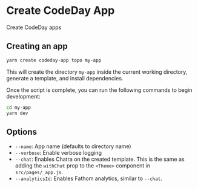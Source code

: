 # Create CodeDay App

Create CodeDay apps

## Creating an app

```sh
yarn create codeday-app topo my-app
```
This will create the directory `my-app` inside the current working directory, generate a template, and install dependencies.

Once the script is complete, you can run the following commands to begin development:

```sh
cd my-app
yarn dev
```

## Options

-   `--name`:     App name (defaults to directory name)
- 	`--verbose`:  Enable verbose logging
- 	`--chat`:     Enables Chatra on the created template. This is the same as adding the `withChat` prop to the `<Theme>` component in `src/pages/_app.js`.
-   `--analyticsId`: Enables Fathom analytics, similar to `--chat`.
